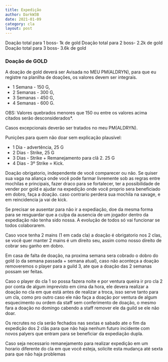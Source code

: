 ```yaml
---
title: Expedição
author: DarkW3B
date: 2021-01-09
category: cla
layout: post
---
```


Doação total para 1 boss- 1k de gold
Doação total para 2 boss- 2.2k de gold
Doação total para 3 boss- 3.6k de gold

### Doação de GOLD
A doação de gold deverá ser Avisada no MEU PM(ALDRYN), para que eu registre na planilha de doações, os valores devem ser integrais.
- 1 Semana - 150 G,
- 2 Semanas - 300 G,
- 3 Semanas - 450 G,
- 4 Semanas - 600 G.

OBS: Valores quebrados menores que 150 ou entre os valores acima citados serão desconsiderados*.

Casos excepcionais deverão ser tratados no meu PM(ALDRYN).  

Punições para quem não doar sem explicação plausível:
- 1 Dia - advertência, 25 G 
- 2 Dias - Strike, 25 G
- 3 Dias - Strike + Remanejamento para clã 2. 25 G
- 4 Dias - 3º Strike = Kick.

Doação obrigatorio, independente de você comparecer ou não. Se quiser sua vaga na aliança onde você pode farmar livremente sob as regras entre mochilas e principais, fazer draco para se fortalecer, ter a possibilidade de vender por gold e ajudar na expedição onde você proprio sera beneficiado em dobro, faça a doação. caso contrario perdera sua mochila na savage, e em reincidencia ja vai de kick.

Se precisar se ausentar para não ir a expediação, doe da mesma forma para se resguardar que a culpa da ausencia de um jogador dentro da expediação não tenha sido nossa. A evolução de todos só vai funcionar se todos colaborarem.

Caso voce tenha 2 mains (1 em cada cla) a doação é obrigatorio nos 2 clas, se você quer manter 2 mains é um direito seu, assim como nosso direito de cobrar seu ganho em dobro.

Em casa de falta de doação, na proxima semana sera cobrado o dobro do gold (o da semana passada + semana atual), caso não aconteça a doação removeremos o player para a guild 3, ate que a doação das 2 semanas possam ser feitas.

Caso o player do cla 1 so possa fazera noite e por ventura queira ir pro cla 2 por conta de algum imprevisto em cima da hora, ele devera realizar a doação no cla em que está antes de realizar a troca, isso serve tanto para um cla, como pro outro caso ele não faça a doação por ventura de algum esquecimento ou ordem da staff sem conferimento de doação, o mesmo fara a doação no domingo cabendo a staff remover ele da guild se ele não doar.

Os recrutes no cla serão fechados nas sextas e sabado ate o fim da expedição dos 2 clãs para que não haja nenhum futuro incidente com novos palyers que entram para se beneficiar da expediação dupla.


Caso seja necessario remanejamento para realizar expedição em um horario diferente do cla em que você esteja, solicite esta mudança até sexta para que não haja problemas